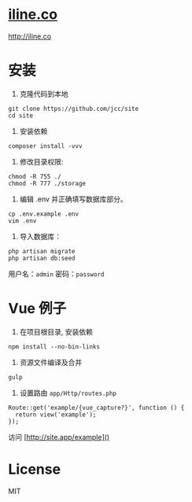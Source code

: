 # [iline.co](http://iline.co)

http://iline.co


# 安装

1. 克隆代码到本地

  ```
  git clone https://github.com/jcc/site
  cd site
  ```

1. 安装依赖

  ```
  composer install -vvv
  ```

1. 修改目录权限:

  ```
  chmod -R 755 ./
  chmod -R 777 ./storage
  ```

1. 编辑 .env 并正确填写数据库部分。

  ```
  cp .env.example .env
  vim .env
  ```

1. 导入数据库：

  ```
  php artisan migrate
  php artisan db:seed
  ```

用户名：`admin` 密码：`password`

# Vue 例子

1. 在项目根目录, 安装依赖

  ```
  npm install --no-bin-links
  ```

1. 资源文件编译及合并

  ```
  gulp
  ```

1. 设置路由 `app/Http/routes.php`

  ```
  Route::get('example/{vue_capture?}', function () {
    return view('example');
  });
  ```

访问 [http://site.app/example]()

# License

MIT


